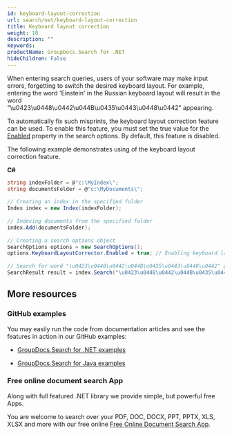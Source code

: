 ```yaml
---
id: keyboard-layout-correction
url: search/net/keyboard-layout-correction
title: Keyboard layout correction
weight: 10
description: ""
keywords: 
productName: GroupDocs.Search for .NET
hideChildren: False
---
```

When entering search queries, users of your software may make input errors, forgetting to switch the desired keyboard layout. For example, entering the word 'Einstein' in the Russian keyboard layout will result in the word "\\u0423\\u0448\\u0442\\u044B\\u0435\\u0443\\u0448\\u0442" appearing.

To automatically fix such misprints, the keyboard layout correction feature can be used. To enable this feature, you must set the true value for the [Enabled](https://apireference.groupdocs.com/net/search/groupdocs.search.options/keyboardlayoutcorrectoroptions/properties/enabled) property in the search options. By default, this feature is disabled.

The following example demonstrates using of the keyboard layout correction feature.

**C#**

```csharp
string indexFolder = @"c:\MyIndex\";
string documentsFolder = @"c:\MyDocuments\";
 
// Creating an index in the specified folder
Index index = new Index(indexFolder);
 
// Indexing documents from the specified folder
index.Add(documentsFolder);
 
// Creating a search options object
SearchOptions options = new SearchOptions();
options.KeyboardLayoutCorrector.Enabled = true; // Enabling keyboard layout correction
 
// Search for word "\u0423\u0448\u0442\u044B\u0435\u0443\u0448\u0442" gives documents containing word 'Einstein'
SearchResult result = index.Search("\u0423\u0448\u0442\u044B\u0435\u0443\u0448\u0442", options);
```

## More resources

### GitHub examples

You may easily run the code from documentation articles and see the features in action in our GitHub examples:

*   [GroupDocs.Search for .NET examples](https://github.com/groupdocs-search/GroupDocs.Search-for-.NET)
    
*   [GroupDocs.Search for Java examples](https://github.com/groupdocs-search/GroupDocs.Search-for-Java)
    

### Free online document search App

Along with full featured .NET library we provide simple, but powerful free Apps.

You are welcome to search over your PDF, DOC, DOCX, PPT, PPTX, XLS, XLSX and more with our free online [Free Online Document Search App](https://products.groupdocs.app/search).
